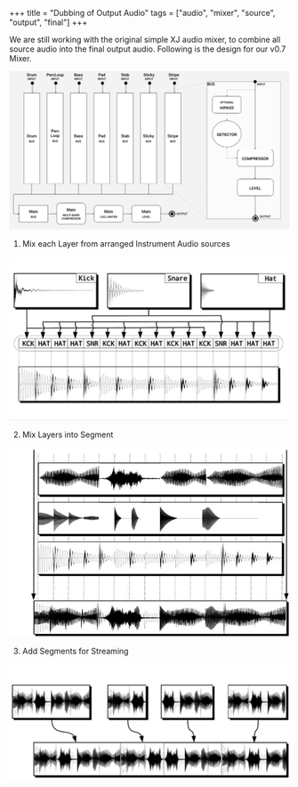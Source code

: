 +++
title = "Dubbing of Output Audio"
tags = ["audio", "mixer", "source", "output", "final"]
+++

We are still working with the original simple XJ audio mixer, to combine all source audio into the final output audio. Following is the design for our v0.7 Mixer.

![Dubbing of Output Audio](dubbingofoutputaudiomixer.png)

[Bring in the diagrams from the patent in order to illustrate how audio makes its way from instruments, through choice, arrangement, and picking, then finally to dub]: #

1. Mix each Layer from arranged Instrument Audio sources

![Step 1](stepone.png)

2. Mix Layers into Segment

![Step 2](steptwo.png)

3. Add Segments for Streaming

![Step 3](stepthree.png)

